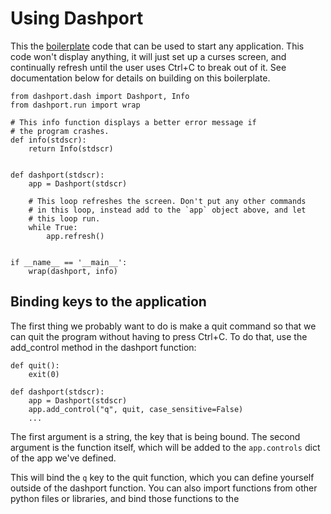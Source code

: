 # Using Dashport

This the [boilerplate](examples/boilerplate.py) code that can be used to start any application. This code won't display anything, it will just set up a curses screen, and continually refresh until the user uses Ctrl+C to break out of it. See documentation below for details on building on this boilerplate.

```
from dashport.dash import Dashport, Info
from dashport.run import wrap

# This info function displays a better error message if
# the program crashes.
def info(stdscr):
    return Info(stdscr)


def dashport(stdscr):
    app = Dashport(stdscr)

    # This loop refreshes the screen. Don't put any other commands
    # in this loop, instead add to the `app` object above, and let
    # this loop run.
    while True:
        app.refresh()


if __name__ == '__main__':
    wrap(dashport, info)
```

## Binding keys to the application

The first thing we probably want to do is make a quit command so that we can quit the program without having to press Ctrl+C.  To do that, use the add_control method in the dashport function:

```
def quit():
    exit(0)

def dashport(stdscr):
    app = Dashport(stdscr)
    app.add_control("q", quit, case_sensitive=False)
    ...
```
The first argument is a string, the key that is being bound. The second argument is the function itself, which will be added to the `app.controls` dict of the app we've defined.

This will bind the `q` key to the quit function, which you can define yourself outside of the dashport function. You can also import functions from other python files or libraries, and bind those functions to the
